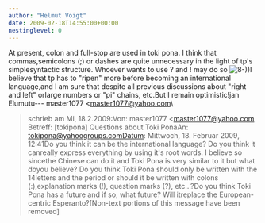```yaml
---
author: "Helmut Voigt"
date: 2009-02-18T14:55:00+00:00
nestinglevel: 0
---
```

At present, colon and full-stop are used in toki pona. I think that commas,semicolons (;) or dashes are quite unnecessary in the light of tp's simplesyntactic structure. Whoever wants to use ? and ! may do so ![8-)](images/smilies/icon_cool.gif "Cool"))I believe that tp has to "ripen" more before becoming an international language,and I am sure that despite all previous discussions about "right and left" orlarge numbers or "pi" chains, etc.But I remain optimistic!jan Elumutu---
 master1077 <[master1077@yahoo.com](mailto://master1077@yahoo.com)\
> schrieb am Mi, 18.2.2009:Von: master1077 <[master1077@yahoo.com](mailto://master1077@yahoo.com)\
>Betreff: \[tokipona\] Questions about Toki PonaAn: [tokipona@yahoogroups.comDatum](mailto://tokipona@yahoogroups.comDatum): Mittwoch, 18. Februar 2009, 12:41Do you think it can be the international language? Do you think it canreally express everything by using it's root words. I believe so sincethe Chinese can do it and Toki Pona is very similar to it but what doyou believe? Do you think Toki Pona should only be written with the 14letters and the period or should it be written with colons (:),explanation marks (!), question marks (?), etc...?Do you think Toki Pona has a future and if so, what future? Will itreplace the European-centric Esperanto?\[Non-text portions of this message have been removed\]